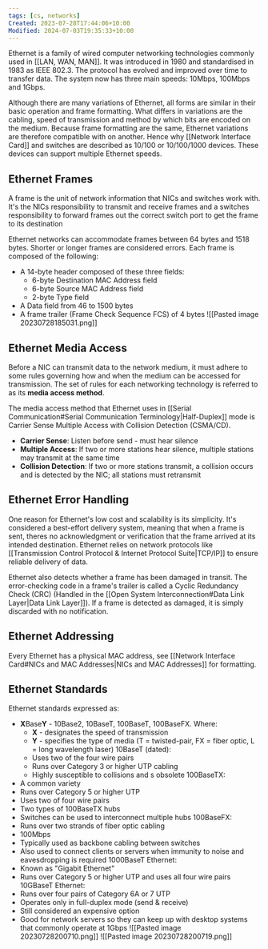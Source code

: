 ```yaml
---
tags: [cs, networks]
Created: 2023-07-28T17:44:06+10:00
Modified: 2024-07-03T19:35:33+10:00
---
```

Ethernet is a family of wired computer networking technologies commonly used in [[LAN, WAN, MAN]]. It was introduced in 1980 and standardised in 1983 as IEEE 802.3. The protocol has evolved and improved over time to transfer data. The system now has three main speeds: 10Mbps, 100Mbps and 1Gbps. 

Although there are many variations of Ethernet, all forms are similar in their basic operation and frame formatting. What differs in variations are the cabling, speed of transmission and method by which bits are encoded on the medium. Because frame formatting are the same, Ethernet variations are therefore compatible with on another. Hence why [[Network Interface Card]] and switches are described as 10/100 or 10/100/1000 devices. These devices can support multiple Ethernet speeds.

## Ethernet Frames
A frame is the unit of network information that NICs and switches work with. It's the NICs responsibility to transmit and receive frames and a switches responsibility to forward frames out the correct switch port to get the frame to its destination

Ethernet networks can accommodate frames between 64 bytes and 1518 bytes. Shorter or longer frames are considered errors. Each frame is composed of the following:
- A 14-byte header composed of these three fields:
	- 6-byte Destination MAC Address field
	- 6-byte Source MAC Address field
	- 2-byte Type field
- A Data field from 46 to 1500 bytes
- A frame trailer (Frame Check Sequence FCS) of 4 bytes
![[Pasted image 20230728185031.png]]

## Ethernet Media Access
Before a NIC can transmit data to the network medium, it must adhere to some rules governing how and when the medium can be accessed for transmission. The set of rules for each networking technology is referred to as its **media access method**.

The media access method that Ethernet uses in [[Serial Communication#Serial Communication Terminology|Half-Duplex]] mode is Carrier Sense Multiple Access with Collision Detection (CSMA/CD).
- **Carrier Sense**: Listen before send - must hear silence
- **Multiple Access**: If two or more stations hear silence, multiple stations may transmit at the same time
- **Collision Detection**: If two or more stations transmit, a collision occurs and is detected by the NIC; all stations must retransmit

## Ethernet Error Handling
One reason for Ethernet's low cost and scalability is its simplicity. It's considered a best-effort delivery system, meaning that when a frame is sent, theres no acknowledgment or verification that the frame arrived at its intended destination. Ethernet relies on network protocols like [[Transmission Control Protocol & Internet Protocol Suite|TCP/IP]] to ensure reliable delivery of data.

Ethernet also detects whether a frame has been damaged in transit. The error-checking code in a frame's trailer is called a Cyclic Redundancy Check (CRC) (Handled in the [[Open System Interconnection#Data Link Layer|Data Link Layer]]). If a frame is detected as damaged, it is simply discarded with no notification.

## Ethernet Addressing
Every Ethernet has a physical MAC address, see [[Network Interface Card#NICs and MAC Addresses|NICs and MAC Addresses]] for formatting.

## Ethernet Standards
Ethernet standards expressed as:
- **X**Base**Y** - 10Base2, 10BaseT, 100BaseT, 100BaseFX. Where:
	- **X** - designates the speed of transmission
	- **Y** - specifies the type of media (T = twisted-pair, FX = fiber optic, L = long wavelength laser)
10BaseT (dated):
	- Uses two of the four wire pairs
	- Runs over Category 3 or higher UTP cabling
	- Highly susceptible to collisions and s obsolete
100BaseTX:
- A common variety 
- Runs over Category 5 or higher UTP
- Uses two of four wire pairs
- Two types of 100BaseTX hubs
- Switches can be used to interconnect multiple hubs
100BaseFX:
- Runs over two strands of fiber optic cabling 
- 100Mbps
- Typically used as backbone cabling between switches
- Also used to connect clients or servers when immunity to noise and eavesdropping is required
1000BaseT Ethernet:
- Known as "Gigabit Ethernet"
- Runs over Category 5 or higher UTP and uses all four wire pairs
10GBaseT Ethernet:
- Runs over four pairs of Category 6A or 7 UTP
- Operates only in full-duplex mode (send & receive)
- Still considered an expensive option
- Good for network servers so they can keep up with desktop systems that commonly operate at 1Gbps
![[Pasted image 20230728200710.png]]
![[Pasted image 20230728200719.png]]

